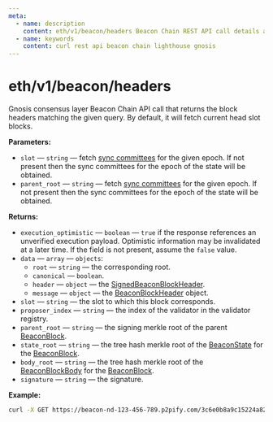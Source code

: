 ```yaml
---
meta:
  - name: description
    content: eth/v1/beacon/headers Beacon Chain REST API call details and examples.
  - name: keywords
    content: curl rest api beacon chain lighthouse gnosis
---
```


# eth/v1/beacon/headers

Gnosis consensus layer Beacon Chain API call that returns the block headers matching the given query. By default, it will fetch current head slot blocks.

**Parameters:** 

* `slot` — `string` — fetch [sync committees](https://ethereum.org/en/glossary/#sync-committee) for the given epoch. If not present then the sync committees for the epoch of the state will be obtained.
* `parent_root` — `string` — fetch [sync committees](https://ethereum.org/en/glossary/#sync-committee) for the given epoch. If not present then the sync committees for the epoch of the state will be obtained.

**Returns:** 

* `execution_optimistic` — `boolean` — `true` if the response references an unverified execution payload. Optimistic information may be invalidated at a later time. If the field is not present, assume the `false` value.
* `data` — `array` — `objects`:
  * `root` — `string` — the corresponding root.
  * `canonical` — `boolean`.
  * `header` — `object` — the [SignedBeaconBlockHeader](https://github.com/ethereum/consensus-specs/blob/dev/specs/phase0/beacon-chain.md#signedbeaconblockheader).
  * `message` — `object` — the [BeaconBlockHeader](https://github.com/ethereum/consensus-specs/blob/dev/specs/phase0/beacon-chain.md#beaconblockheader) object.
 * `slot` — `string` — the slot to which this block corresponds.
 * `proposer_index` — `string` — the index of the validator in the validator registry.
 * `parent_root` — `string` — the signing merkle root of the parent [BeaconBlock](https://github.com/ethereum/consensus-specs/blob/dev/specs/phase0/beacon-chain.md#beaconblock).
 * `state_root` — `string` — the tree hash merkle root of the [BeaconState](https://github.com/ethereum/consensus-specs/blob/dev/specs/phase0/beacon-chain.md#beaconstate) for the [BeaconBlock](https://github.com/ethereum/consensus-specs/blob/dev/specs/phase0/beacon-chain.md#beaconblock).
 * `body_root` — `string` — the tree hash merkle root of the [BeaconBlockBody](https://github.com/ethereum/consensus-specs/blob/dev/specs/phase0/beacon-chain.md#beaconblockbody) for the [BeaconBlock](https://github.com/ethereum/consensus-specs/blob/dev/specs/phase0/beacon-chain.md#beaconblock).
 * `signature` — `string` — the signature.

**Example:**

``` sh
curl -X GET https://beacon-nd-123-456-789.p2pify.com/3c6e0b8a9c15224a8228b9a98ca1531d/eth/v1/beacon/headers
```
